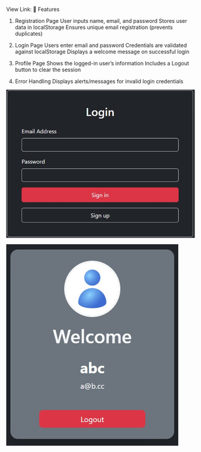 View Link: 
📌 Features
1. Registration Page
User inputs name, email, and password
Stores user data in localStorage
Ensures unique email registration (prevents duplicates)

2. Login Page
Users enter email and password
Credentials are validated against localStorage
Displays a welcome message on successful login

3. Profile Page 
Shows the logged-in user’s information
Includes a Logout button to clear the session

4. Error Handling
Displays alerts/messages for invalid login credentials

![](https://github.com/NouranAloui/Login-Register-System/blob/main/login.jpg)

![](http://github.com/NouranAloui/Login-Register-System/blob/main/prof.jpg)

 
 
